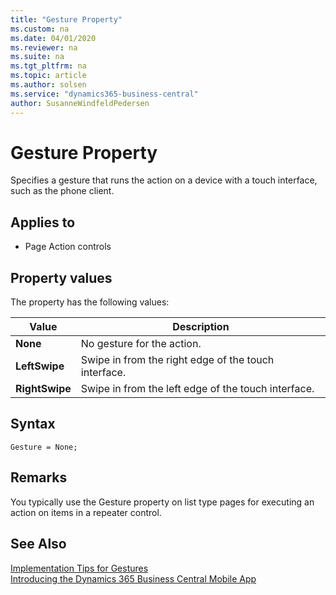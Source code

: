 ```yaml
---
title: "Gesture Property"
ms.custom: na
ms.date: 04/01/2020
ms.reviewer: na
ms.suite: na
ms.tgt_pltfrm: na
ms.topic: article
ms.author: solsen
ms.service: "dynamics365-business-central"
author: SusanneWindfeldPedersen
---
```


# Gesture Property
Specifies a gesture that runs the action on a device with a touch interface, such as the phone client.

## Applies to
*  Page Action controls

## Property values
The property has the following values:

|  Value  |  Description  |
|---------|---------------|
|**None** |No gesture for the action.|
|**LeftSwipe**|Swipe in from the right edge of the touch interface.  |
|**RightSwipe**|Swipe in from the left edge of the touch interface.  |

## Syntax
```
Gesture = None;
```

## Remarks

You typically use the Gesture property on list type pages for executing an action on items in a repeater control.

## See Also

[Implementation Tips for Gestures](devenv-implementation-tips-gestures-property.md)  
[Introducing the Dynamics 365 Business Central Mobile App](../devenv-introducing-business-central-mobile-app.md)   
<!-- [Adding Actions to Pages](../devenv-Adding-Actions-to-Pages.md) -->
